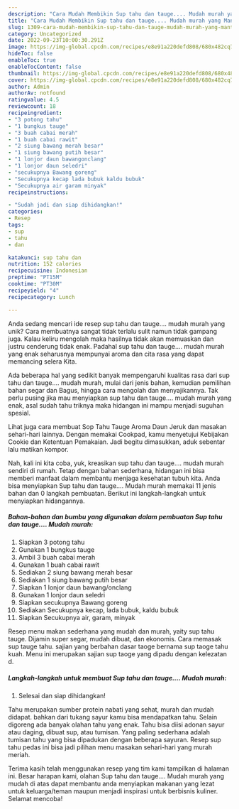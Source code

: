 ```yaml
---
description: "Cara Mudah Membikin Sup tahu dan tauge.... Mudah murah yang Mantap"
title: "Cara Mudah Membikin Sup tahu dan tauge.... Mudah murah yang Mantap"
slug: 1309-cara-mudah-membikin-sup-tahu-dan-tauge-mudah-murah-yang-mantap
category: Uncategorized
date: 2022-09-23T10:00:30.291Z
image: https://img-global.cpcdn.com/recipes/e8e91a220defd808/680x482cq70/sup-tahu-dan-tauge-mudah-murah-foto-resep-utama.jpg
hideToc: false
enableToc: true
enableTocContent: false
thumbnail: https://img-global.cpcdn.com/recipes/e8e91a220defd808/680x482cq70/sup-tahu-dan-tauge-mudah-murah-foto-resep-utama.jpg
cover: https://img-global.cpcdn.com/recipes/e8e91a220defd808/680x482cq70/sup-tahu-dan-tauge-mudah-murah-foto-resep-utama.jpg
author: Admin
authorAv: notfound
ratingvalue: 4.5
reviewcount: 18
recipeingredient:
- "3 potong tahu"
- "1 bungkus tauge"
- "3 buah cabai merah"
- "1 buah cabai rawit"
- "2 siung bawang merah besar"
- "1 siung bawang putih besar"
- "1 lonjor daun bawangonclang"
- "1 lonjor daun seledri"
- "secukupnya Bawang goreng"
- "Secukupnya kecap lada bubuk kaldu bubuk"
- "Secukupnya air garam minyak"
recipeinstructions:

- "Sudah jadi dan siap dihidangkan!"
categories:
- Resep
tags:
- sup
- tahu
- dan

katakunci: sup tahu dan 
nutrition: 152 calories
recipecuisine: Indonesian
preptime: "PT15M"
cooktime: "PT30M"
recipeyield: "4"
recipecategory: Lunch

---
```





Anda sedang mencari ide resep sup tahu dan tauge.... mudah murah yang unik? Cara membuatnya sangat tidak terlalu sulit namun tidak gampang juga. Kalau keliru mengolah maka hasilnya tidak akan memuaskan dan justru cenderung tidak enak. Padahal sup tahu dan tauge.... mudah murah yang enak seharusnya mempunyai aroma dan cita rasa yang dapat memancing selera Kita.





Ada beberapa hal yang sedikit banyak mempengaruhi kualitas rasa dari sup tahu dan tauge.... mudah murah, mulai dari jenis bahan, kemudian pemilihan bahan segar dan Bagus, hingga cara mengolah dan menyajikannya. Tak perlu pusing jika mau menyiapkan sup tahu dan tauge.... mudah murah yang enak,      asal sudah tahu triknya maka hidangan ini mampu menjadi suguhan spesial.














Lihat juga cara membuat Sop Tahu Tauge Aroma Daun Jeruk dan masakan sehari-hari lainnya. Dengan memakai Cookpad, kamu menyetujui Kebijakan Cookie dan Ketentuan Pemakaian. Jadi begitu dimasukkan, aduk sebentar lalu matikan kompor.






Nah, kali ini kita coba, yuk, kreasikan sup tahu dan tauge.... mudah murah sendiri di rumah. Tetap dengan bahan sederhana, hidangan ini bisa memberi manfaat dalam membantu menjaga kesehatan tubuh kita. Anda bisa menyiapkan Sup tahu dan tauge.... Mudah murah memakai 11 jenis bahan dan 0 langkah pembuatan. Berikut ini langkah-langkah untuk menyiapkan hidangannya.

<!--inarticleads1-->

##### Bahan-bahan dan bumbu yang digunakan dalam pembuatan Sup tahu dan tauge.... Mudah murah:

1. Siapkan 3 potong tahu
1. Gunakan 1 bungkus tauge
1. Ambil 3 buah cabai merah
1. Gunakan 1 buah cabai rawit
1. Sediakan 2 siung bawang merah besar
1. Sediakan 1 siung bawang putih besar
1. Siapkan 1 lonjor daun bawang/onclang
1. Gunakan 1 lonjor daun seledri
1. Siapkan secukupnya Bawang goreng
1. Sediakan Secukupnya kecap, lada bubuk, kaldu bubuk
1. Siapkan Secukupnya air, garam, minyak


Resep menu makan sederhana yang mudah dan murah, yaity sup tahu tauge. Dijamin super segar, mudah dibuat, dan ekonomis. Cara memasak sup tauge tahu. sajian yang berbahan dasar taoge bernama sup taoge tahu kuah. Menu ini merupakan sajian sup taoge yang dipadu dengan kelezatan d. 

<!--inarticleads2-->

##### Langkah-langkah untuk membuat Sup tahu dan tauge.... Mudah murah:


1. Selesai dan siap dihidangkan!

Tahu merupakan sumber protein nabati yang sehat, murah dan mudah didapat. bahkan dari tukang sayur kamu bisa mendapatkan tahu. Selain digoreng ada banyak olahan tahu yang enak. Tahu bisa diisi adonan sayur atau daging, dibuat sup, atau tumisan. Yang paling sederhana adalah tumisan tahu yang bisa dipadukan dengan beberapa sayuran. Resep sup tahu pedas ini bisa jadi pilihan menu masakan sehari-hari yang murah meriah. 

Terima kasih telah menggunakan resep yang tim kami tampilkan di halaman ini. Besar harapan kami, olahan Sup tahu dan tauge.... Mudah murah yang mudah di atas dapat membantu anda menyiapkan makanan yang lezat untuk keluarga/teman maupun menjadi inspirasi untuk berbisnis kuliner. Selamat mencoba!
